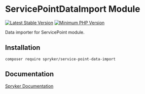 # ServicePointDataImport Module
[![Latest Stable Version](https://poser.pugx.org/spryker/service-point-data-import/v/stable.svg)](https://packagist.org/packages/spryker/service-point-data-import)
[![Minimum PHP Version](https://img.shields.io/badge/php-%3E%3D%208.2-8892BF.svg)](https://php.net/)

Data importer for ServicePoint module.

## Installation

```
composer require spryker/service-point-data-import
```

## Documentation

[Spryker Documentation](https://docs.spryker.com)
